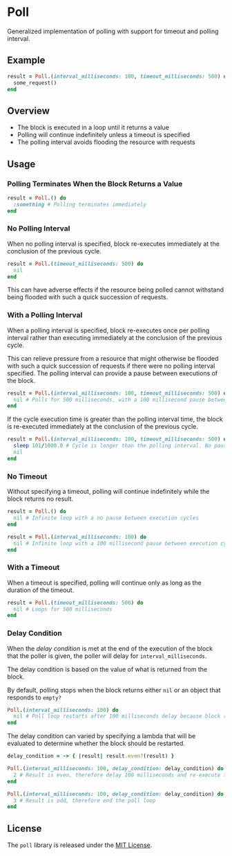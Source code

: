 # Poll

Generalized implementation of polling with support for timeout and polling interval.

## Example

``` ruby
result = Poll.(interval_milliseconds: 100, timeout_milliseconds: 500) do
  some_request()
end
```

## Overview

- The block is executed in a loop until it returns a value
- Polling will continue indefinitely unless a timeout is specified
- The polling interval avoids flooding the resource with requests

## Usage

### Polling Terminates When the Block Returns a Value

``` ruby
result = Poll.() do
  :something # Polling terminates immediately
end
```

### No Polling Interval

When no polling interval is specified, block re-executes immediately at the conclusion of the previous cycle.

``` ruby
result = Poll.(timeout_milliseconds: 500) do
  nil
end
```

This can have adverse effects if the resource being polled cannot withstand being flooded with such a quick succession of requests.

### With a Polling Interval

When a polling interval is specified, block re-executes once per polling interval rather than executing immediately at the conclusion of the previous cycle.

This can relieve pressure from a resource that might otherwise be flooded with such a quick succession of requests if there were no polling interval specified. The polling interval can provide a pause between executions of the block.

``` ruby
result = Poll.(interval_milliseconds: 100, timeout_milliseconds: 500) do
  nil # Polls for 500 milliseconds, with a 100 millisecond pause between cycles
end
```

If the cycle execution time is greater than the polling interval time, the block is re-executed immediately at the conclusion of the previous cycle.

``` ruby
result = Poll.(interval_milliseconds: 100, timeout_milliseconds: 500) do
  sleep 101/1000.0 # Cycle is longer than the polling interval. No pause between executions
  nil
end
```

### No Timeout

Without specifying a timeout, polling will continue indefinitely while the block returns no result.

``` ruby
result = Poll.() do
  nil # Infinite loop with a no pause between execution cycles
end
```

``` ruby
result = Poll.(interval_milliseconds: 100) do
  nil # Infinite loop with a 100 millisecond pause between execution cycles
end
```

### With a Timeout

When a timeout is specified, polling will continue only as long as the duration of the timeout.

``` ruby
result = Poll.(timeout_milliseconds: 500) do
  nil # Loops for 500 milliseconds
end
```

### Delay Condition

When the _delay condition_ is met at the end of the execution of the block that the poller is given, the poller will delay for `interval_milliseconds`.

The delay condition is based on the value of what is returned from the block.

By default, polling stops when the block returns either `nil` or an object that responds to `empty?`

```ruby
Poll.(interval_milliseconds: 100) do
  nil # Poll loop restarts after 100 milliseconds delay because block returns nil
end
```

The delay condition can varied by specifying a lambda that will be evaluated to determine whether the block should be restarted.

```ruby
delay_condition = -> { |result| result.even?(result) }

Poll.(interval_milliseconds: 100, delay_condition: delay_condition) do
  2 # Result is even, therefore delay 100 milliseconds and re-execute the block
end

Poll.(interval_milliseconds: 100, delay_condition: delay_condition) do
  3 # Result is odd, therefore end the poll loop
end
```

## License

The `poll` library is released under the [MIT License](https://github.com/eventide-project/poll/blob/master/MIT-License.txt).
